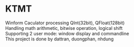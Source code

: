 # KTMT
Winform Caculator processing QInt(32bit), QFloat(128bit) \
Handling math arithmetic, bitwise operation, logical shift \
Supporting 2 user mode: window display and commandline \
This project is done by dattran, duongphan, nhdung
